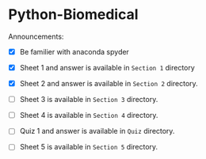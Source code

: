 # Python-Biomedical

Announcements:

- [x] Be familier with anaconda spyder

- [x] Sheet 1 and answer is available in `Section 1` directory

- [x] Sheet 2 and answer is available in `Section 2` directory.

- [ ] Sheet 3 is available in `Section 3` directory.

- [ ] Sheet 4 is available in `Section 4` directory.

- [ ] Quiz 1 and answer is available in `Quiz` directory.

- [ ] Sheet 5 is available in `Section 5` directory.
